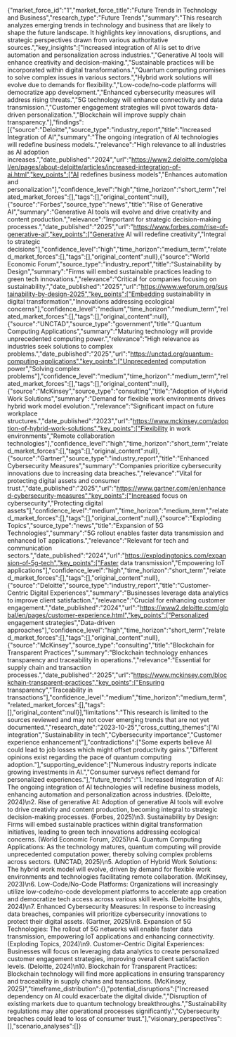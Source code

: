{"market_force_id":"1","market_force_title":"Future Trends in Technology and Business","research_type":"Future Trends","summary":"This research analyzes emerging trends in technology and business that are likely to shape the future landscape. It highlights key innovations, disruptions, and strategic perspectives drawn from various authoritative sources.","key_insights":["Increased integration of AI is set to drive automation and personalization across industries.","Generative AI tools will enhance creativity and decision-making.","Sustainable practices will be incorporated within digital transformations.","Quantum computing promises to solve complex issues in various sectors.","Hybrid work solutions will evolve due to demands for flexibility.","Low-code/no-code platforms will democratize app development.","Enhanced cybersecurity measures will address rising threats.","5G technology will enhance connectivity and data transmission.","Customer engagement strategies will pivot towards data-driven personalization.","Blockchain will improve supply chain transparency."],"findings":[{"source":"Deloitte","source_type":"industry_report","title":"Increased Integration of AI","summary":"The ongoing integration of AI technologies will redefine business models.","relevance":"High relevance to all industries as AI adoption increases.","date_published":"2024","url":"https://www2.deloitte.com/global/en/pages/about-deloitte/articles/increased-integration-of-ai.html","key_points":["AI redefines business models","Enhances automation and personalization"],"confidence_level":"high","time_horizon":"short_term","related_market_forces":[],"tags":[],"original_content":null},{"source":"Forbes","source_type":"news","title":"Rise of Generative AI","summary":"Generative AI tools will evolve and drive creativity and content production.","relevance":"Important for strategic decision-making processes.","date_published":"2025","url":"https://www.forbes.com/rise-of-generative-ai","key_points":["Generative AI will redefine creativity","Integral to strategic decisions"],"confidence_level":"high","time_horizon":"medium_term","related_market_forces":[],"tags":[],"original_content":null},{"source":"World Economic Forum","source_type":"industry_report","title":"Sustainability by Design","summary":"Firms will embed sustainable practices leading to green tech innovations.","relevance":"Critical for companies focusing on sustainability.","date_published":"2025","url":"https://www.weforum.org/sustainability-by-design-2025","key_points":["Embedding sustainability in digital transformation","Innovations addressing ecological concerns"],"confidence_level":"medium","time_horizon":"medium_term","related_market_forces":[],"tags":[],"original_content":null},{"source":"UNCTAD","source_type":"government","title":"Quantum Computing Applications","summary":"Maturing technology will provide unprecedented computing power.","relevance":"High relevance as industries seek solutions to complex problems.","date_published":"2025","url":"https://unctad.org/quantum-computing-applications","key_points":["Unprecedented computation power","Solving complex problems"],"confidence_level":"medium","time_horizon":"medium_term","related_market_forces":[],"tags":[],"original_content":null},{"source":"McKinsey","source_type":"consulting","title":"Adoption of Hybrid Work Solutions","summary":"Demand for flexible work environments drives hybrid work model evolution.","relevance":"Significant impact on future workplace structures.","date_published":"2023","url":"https://www.mckinsey.com/adoption-of-hybrid-work-solutions","key_points":["Flexibility in work environments","Remote collaboration technologies"],"confidence_level":"high","time_horizon":"short_term","related_market_forces":[],"tags":[],"original_content":null},{"source":"Gartner","source_type":"industry_report","title":"Enhanced Cybersecurity Measures","summary":"Companies prioritize cybersecurity innovations due to increasing data breaches.","relevance":"Vital for protecting digital assets and consumer trust.","date_published":"2025","url":"https://www.gartner.com/en/enhanced-cybersecurity-measures","key_points":["Increased focus on cybersecurity","Protecting digital assets"],"confidence_level":"medium","time_horizon":"medium_term","related_market_forces":[],"tags":[],"original_content":null},{"source":"Exploding Topics","source_type":"news","title":"Expansion of 5G Technologies","summary":"5G rollout enables faster data transmission and enhanced IoT applications.","relevance":"Relevant for tech and communication sectors.","date_published":"2024","url":"https://explodingtopics.com/expansion-of-5g-tech","key_points":["Faster data transmission","Empowering IoT applications"],"confidence_level":"high","time_horizon":"short_term","related_market_forces":[],"tags":[],"original_content":null},{"source":"Deloitte","source_type":"industry_report","title":"Customer-Centric Digital Experiences","summary":"Businesses leverage data analytics to improve client satisfaction.","relevance":"Crucial for enhancing customer engagement.","date_published":"2024","url":"https://www2.deloitte.com/global/en/pages/customer-experience.html","key_points":["Personalized engagement strategies","Data-driven approaches"],"confidence_level":"high","time_horizon":"short_term","related_market_forces":[],"tags":[],"original_content":null},{"source":"McKinsey","source_type":"consulting","title":"Blockchain for Transparent Practices","summary":"Blockchain technology enhances transparency and traceability in operations.","relevance":"Essential for supply chain and transaction processes.","date_published":"2025","url":"https://www.mckinsey.com/blockchain-transparent-practices","key_points":["Ensuring transparency","Traceability in transactions"],"confidence_level":"medium","time_horizon":"medium_term","related_market_forces":[],"tags":[],"original_content":null}],"limitations":"This research is limited to the sources reviewed and may not cover emerging trends that are not yet documented.","research_date":"2023-10-25","cross_cutting_themes":["AI integration","Sustainability in tech","Cybersecurity importance","Customer experience enhancement"],"contradictions":["Some experts believe AI could lead to job losses which might offset productivity gains.","Different opinions exist regarding the pace of quantum computing adoption."],"supporting_evidence":["Numerous industry reports indicate growing investments in AI.","Consumer surveys reflect demand for personalized experiences."],"future_trends":"1. Increased Integration of AI: The ongoing integration of AI technologies will redefine business models, enhancing automation and personalization across industries. (Deloitte, 2024)\n2. Rise of generative AI: Adoption of generative AI tools will evolve to drive creativity and content production, becoming integral to strategic decision-making processes. (Forbes, 2025)\n3. Sustainability by Design: Firms will embed sustainable practices within digital transformation initiatives, leading to green tech innovations addressing ecological concerns. (World Economic Forum, 2025)\n4. Quantum Computing Applications: As the technology matures, quantum computing will provide unprecedented computation power, thereby solving complex problems across sectors. (UNCTAD, 2025)\n5. Adoption of Hybrid Work Solutions: The hybrid work model will evolve, driven by demand for flexible work environments and technologies facilitating remote collaboration. (McKinsey, 2023)\n6. Low-Code/No-Code Platforms: Organizations will increasingly utilize low-code/no-code development platforms to accelerate app creation and democratize tech access across various skill levels. (Deloitte Insights, 2024)\n7. Enhanced Cybersecurity Measures: In response to increasing data breaches, companies will prioritize cybersecurity innovations to protect their digital assets. (Gartner, 2025)\n8. Expansion of 5G Technologies: The rollout of 5G networks will enable faster data transmission, empowering IoT applications and enhancing connectivity. (Exploding Topics, 2024)\n9. Customer-Centric Digital Experiences: Businesses will focus on leveraging data analytics to create personalized customer engagement strategies, improving overall client satisfaction levels. (Deloitte, 2024)\n10. Blockchain for Transparent Practices: Blockchain technology will find more applications in ensuring transparency and traceability in supply chains and transactions. (McKinsey, 2025)","timeframe_distribution":{},"potential_disruptions":["Increased dependency on AI could exacerbate the digital divide.","Disruption of existing markets due to quantum technology breakthroughs.","Sustainability regulations may alter operational processes significantly.","Cybersecurity breaches could lead to loss of consumer trust."],"visionary_perspectives":[],"scenario_analyses":[]}